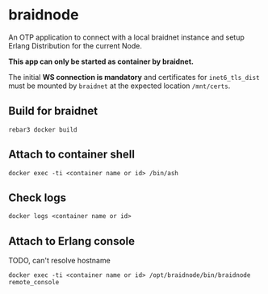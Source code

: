 # braidnode

An OTP application to connect with a local braidnet instance and setup Erlang Distribution for the current Node.

**This app can only be started as container by braidnet.**

The initial **WS connection is mandatory** and certificates for `inet6_tls_dist` must be mounted by `braidnet` at the expected location `/mnt/certs`.

## Build for braidnet

    rebar3 docker build


## Attach to container shell

    docker exec -ti <container name or id> /bin/ash


## Check logs

    docker logs <container name or id>


## Attach to Erlang console
TODO, can't resolve hostname

    docker exec -ti <container name or id> /opt/braidnode/bin/braidnode remote_console
